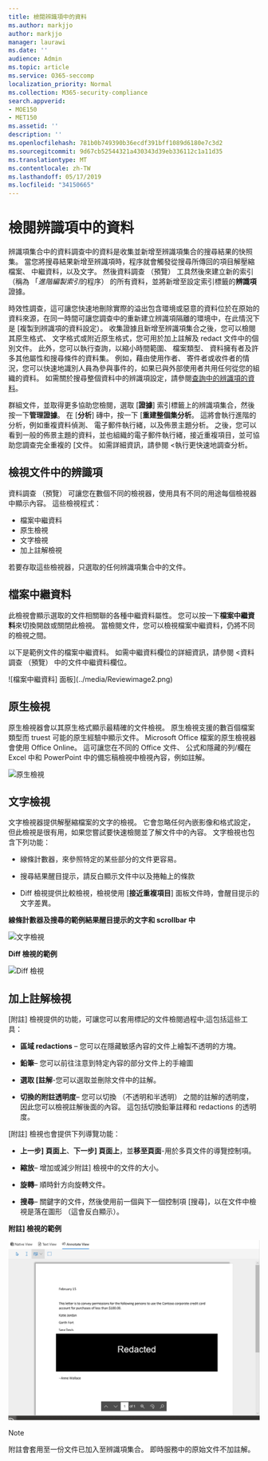 ```yaml
---
title: 檢閱辨識項中的資料
ms.author: markjjo
author: markjjo
manager: laurawi
ms.date: ''
audience: Admin
ms.topic: article
ms.service: O365-seccomp
localization_priority: Normal
ms.collection: M365-security-compliance
search.appverid:
- MOE150
- MET150
ms.assetid: ''
description: ''
ms.openlocfilehash: 781b0b749390b36ecdf391bff1089d6180e7c3d2
ms.sourcegitcommit: 9d67cb52544321a430343d39eb336112c1a11d35
ms.translationtype: MT
ms.contentlocale: zh-TW
ms.lasthandoff: 05/17/2019
ms.locfileid: "34150665"
---
```

# <a name="review-the-data-in-evidence"></a>檢閱辨識項中的資料

辨識項集合中的資料調查中的資料是收集並新增至辨識項集合的搜尋結果的快照集。 當您將搜尋結果新增至辨識項時，程序就會觸發從搜尋所傳回的項目解壓縮檔案、 中繼資料，以及文字。 然後資料調查 （預覽） 工具然後來建立新的索引 （稱為 「*進階編製索引*的程序） 的所有資料，並將新增至設定索引標籤的**辨識項**證據。 

時效性調查，這可讓您快速地刪除實際的溢出包含環境或惡意的資料位於在原始的資料來源，在同一時間可讓您調查中的重新建立辨識項隔離的環境中，在此情況下是 [複製到辨識項的資料設定）。 收集證據且新增至辨識項集合之後，您可以檢閱其原生格式、 文字格式或附近原生格式，您可用於加上註解及 redact 文件中的個別文件。 此外，您可以執行查詢，以縮小時間範圍、 檔案類型、 資料擁有者及許多其他屬性和搜尋條件的資料集。 例如，藉由使用作者、 寄件者或收件者的情況，您可以快速地識別人員為參與事件的，如果已與外部使用者共用任何從您的組織的資料。 如需關於搜尋整個資料中的辨識項設定，請參閱[查詢中的辨識項的資料](evidence-query.md)。

群組文件，並取得更多協助您檢閱，選取 [**證據**] 索引標籤上的辨識項集合，然後按一下**管理證據**。 在 [**分析**] 磚中，按一下 [**重建整個集分析**。 這將會執行進階的分析，例如重複資料偵測、 電子郵件執行緒，以及佈景主題分析。 之後，您可以看到一般的佈景主題的資料，並也組織的電子郵件執行緒，接近重複項目，並可協助您調查完全重複的 [文件。 如需詳細資訊，請參閱 <<c0>執行更快速地調查分析。

## <a name="view-documents-in-evidence"></a>檢視文件中的辨識項

資料調查 （預覽） 可讓您在數個不同的檢視器，使用具有不同的用途每個檢視器中顯示內容。 這些檢視程式：

- 檔案中繼資料
- 原生檢視
- 文字檢視
- 加上註解檢視

若要存取這些檢視器，只選取的任何辨識項集合中的文件。

## <a name="file-metadata"></a>檔案中繼資料

此檢視會顯示選取的文件相關聯的各種中繼資料屬性。 您可以按一下**檔案中繼資料**來切換開啟或關閉此檢視。 當檢閱文件，您可以檢視檔案中繼資料，仍將不同的檢視之間。

以下是範例文件的檔案中繼資料。 如需中繼資料欄位的詳細資訊，請參閱 <<c0>資料調查 （預覽） 中的文件中繼資料欄位。

![檔案中繼資料] 面板](../media/Reviewimage2.png)

## <a name="native-view"></a>原生檢視

原生檢視器會以其原生格式顯示最精確的文件檢視。 原生檢視支援的數百個檔案類型而 truest 可能的原生經驗中顯示文件。 Microsoft Office 檔案的原生檢視器會使用 Office Online。 這可讓您在不同的 Office 文件、 公式和隱藏的列/欄在 Excel 中和 PowerPoint 中的備忘稿檢視中檢視內容，例如註解。

![原生檢視
](../media/Reviewimage3.png)

## <a name="text-view"></a>文字檢視

文字檢視器提供解壓縮檔案的文字的檢視。 它會忽略任何內嵌影像和格式設定，但此檢視是很有用，如果您嘗試要快速檢閱並了解文件中的內容。 文字檢視也包含下列功能：

  - 線條計數器，來參照特定的某些部分的文件更容易。

  - 搜尋結果醒目提示，請反白顯示文件中以及捲軸上的條款

  - Diff 檢視提供比較檢視，檢視使用 [**接近重複項目**] 面板文件時，會醒目提示的文字差異。

**線條計數器及搜尋的範例結果醒目提示的文字和 scrollbar 中**

![文字檢視
](../media/Reviewimage4.png)

**Diff 檢視的範例**

![Diff 檢視
](../media/Reviewimage5.png)

## <a name="annotate-view"></a>加上註解檢視

[附註] 檢視提供的功能，可讓您可以套用標記的文件檢閱過程中;這包括這些工具：

  - **區域 redactions** – 您可以在隱藏敏感內容的文件上繪製不透明的方塊。

  - **鉛筆**– 您可以前往注意到特定內容的部分文件上的手繪圖

  - **選取 [註解**-您可以選取並刪除文件中的註解。

  - **切換的附註透明度**– 您可以切換 （不透明和半透明） 之間的註解的透明度，因此您可以檢視註解後面的內容。 這包括切換鉛筆註釋和 redactions 的透明度。

[附註] 檢視也會提供下列導覽功能：

  - **上一步] 頁面上**、**下一步] 頁面上**，並**移至頁面**-用於多頁文件的導覽控制項。

  - **縮放**– 增加或減少附註] 檢視中的文件的大小。

  - **旋轉**– 順時針方向旋轉文件。

  - **搜尋**– 關鍵字的文件，然後使用前一個與下一個控制項 [搜尋]，以在文件中檢視是落在圖形 （這會反白顯示）。

**附註] 檢視的範例**

![加上註解檢視](../media/Reviewimage1.png)

> [!NOTE]
> 附註會套用至一份文件已加入至辨識項集合。 即時服務中的原始文件不加註解。
